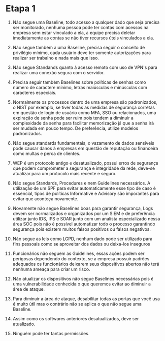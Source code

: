 <h1> Etapa 1 </h1>

1. Não segue uma Baseline, todo acesso a qualquer dado que seja precisa ser monitorado, nenhuma pessoa pode ter contas com acessos na empresa sem estar vinculado a ela, a equipe precisa deletar imediatamente as contas se não tiver recursos úteis vinculados a ela.

2. Não segue também a uma Baseline, precisa seguir o conceito de privilégio mínimo, cada usuário deve ter somente autorizações para realizar ser trabalho e nada mais que isso.

3. Não segue Standands quanto à acesso remoto com uso de VPN's para realizar uma conexão segura com o servidor.

4. Precisa seguir também Baselines sobre políticas de senhas como número de caractere mínimo, letras maiúsculas e minúsculas com caracteres especiais.

5. Normalmente os processos dentro de uma empresa são padronizados, o NIST por exemplo, se tiver todas as medidas de segurança corretas em questão de login de usuário como MFA, SSO ou relacionados, uma expiração de senha pode ser ruim pois tendem a diminuir a complexidade da senha para facilitar memorização já que a senha irá ser mudada em pouco tempo. De preferência, utilize modelos padronizados.

6. Não segue standards fundamentais, o vazamento de dados sensíveis pode causar danos à empresas em questão de reputação ou financeira como multas e perca de clientes. 

7. WEP é um protocolo antigo e desatualizado, possui erros de segurança que podem comprometer a segurança e integridade da rede, deve-se atualizar para um protocolo mais recente e seguro.

8. Não segue Standards, Procedures e nem Guidelines necessários. A utilização de um SPF para evitar automaticamente esse tipo de caso é essencial, tipos de políticas Informative e Advisory são imporantes para evitar que aconteça novamente.

9. Novamente não segue Baselines boas para garantir segurança, Logs devem ser normalizados e organizados por um SIEM e de preferência utilizar junto IDS, IPS e SOAR junto com um analista especializado nessa área SOC pois não é possível automatizar todo o processo garantindo segurança pois existem muitos falsos positivos ou falsos negativos.

10. Não segue as leis como LGPD, nenhum dado pode ser utilizado para fins pessoais como se aproveitar dos dados ou deixa-los inseguros

11. Funcionários não seguem as Guidelines, essas ações podem ser perigosas dependendo do contexto, se a empresa possuir padrões adequados os funcionários deixarem seus dispositivos abertos não terá nenhuma ameaça para criar um risco.

12. Não atualizar os dispositivos não segue Baselines necessárias pois é uma vulnerabilidade conhecida o que queremos evitar ao diminuir a área de ataque.
 
13. Para diminuir a área de ataque, desabilitar todas as portas que você usa é muito útil mas o contrário não se aplica o que não segue uma Baseline.

14. Assim como os softwares anteriores desatualizados, deve ser atualizado.

15. Ninguém pode ter tantas permissões.


